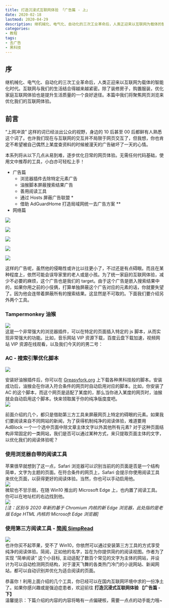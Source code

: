 ```yaml
---
title: 打造沉浸式互联网体验 「广告篇 - 上」
date: 2020-02-18
lastmod: 2020-04-29
description: 继机械化、电气化、自动化的三次工业革命后，人类正迎来以互联网为载体的智能化时代。互联网与我们的生活结合得越来越紧密。除了装修房子，购置服装，优化家庭互联网体验也是提升生活质量的一个良好途径。本篇中我们将聚焦网页浏览来优化我们的互联网体验。
categories:
- 教程
tags:
- 去广告
- 黑科技
---
```


序
-

继机械化、电气化、自动化的三次工业革命后，人类正迎来以互联网为载体的智能化时代。互联网与我们的生活结合得越来越紧密。除了装修房子，购置服装，优化家庭互联网体验也是提升生活质量的一个良好途径。本篇中我们将聚焦网页浏览来优化我们的互联网体验。

前言
--

“上网冲浪” 这样的词已经淡出公众的视野，身边的 10 后甚至 00 后都鲜有人熟悉这个词了。也许我们现在与互联网的交互并不局限于网页交互了，但我想，你也肯定不希望被自己偶然上某度查资料的时候被漫天的广告破坏了一天的心情。

本系列将从以下几点从易到难，逐步优化日常的网页体验。无需任何代码基础，使用文中推荐的工具，小白亦可轻松上手！

*   广告篇
    *   浏览器插件去除特定元素广告
    *   油猴脚本屏蔽搜索结果广告
    *   善用阅读工具
    *   通过 Hosts 屏蔽广告联盟 *
    *   借助 AdGuardHome 打造局域网统一去广告方案 **
*   网络篇

![](https://i.loli.net/2020/01/20/tDZ9kw68rAajWVy.png)

![](https://i.loli.net/2020/01/20/vAqHRYSNfl9PdTZ.png)

![](https://i.loli.net/2020/01/20/JgRAjFCdDpwreBU.png)

![](https://blog-1301127393.cos.ap-shanghai.myqcloud.com/BlogImgs/20200120213009.png)

![](https://blog-1301127393.cos.ap-shanghai.myqcloud.com/BlogImgs/20200121223647.png)

这样的广告呢，虽然他的侵略性或许比以往更小了，不过还是有点碍眼。而且在某种程度上，依然可能会误导家里的老人或是小孩。为了统一家庭的互联网体验，减少不必要的麻烦，这个广告也是我们的 target。由于这个广告是嵌入搜索结果中的，如果你用之前的小伎俩，打算单独屏蔽这个广告对应的元素的话，你就要失望了。因为他会连带着屏蔽所有的搜索结果。这显然是不可取的。下面我们要介绍另外两个工具。

### Tampermonkey 油猴

![](https://i.loli.net/2020/01/21/Jo4BkYaf3K58DmW.png)  
这是一个非常强大的浏览器插件，可以在特定的页面插入特定的 js 脚本，从而实现非常强大的功能。比如，音乐网站 VIP 资源下载，百度云盘下载加速，视频网站 VIP 资源在线观看，以及我们今天的的男二号：

### AC - 搜索引擎优化脚本

![](https://i.loli.net/2020/01/21/ZYhCx2Xzd9yABcI.png)

安装好油猴插件后，你可以在 [Greasyfork.org](https://greasyfork.org/zh-CN/) 上下载各种黑科技般的脚本。安装成功后，油猴会在你进入符合条件的网页时自动启用对应的脚本。比如，你安装了 AC 的这个脚本，而这个网页是适配了某度的，那么当你进入某度的网页时，油猴就会自动启用这个脚本。快来领取属于你的纯净版度度吧。  
![](https://blog-1301127393.cos.ap-shanghai.myqcloud.com/BlogImgs/20200121231059.png)

前面介绍的几个，都只是借助第三方工具来屏蔽网页上特定的碍眼的元素。如果我们要阅读来自不同网站的新闻，为了获得机制纯净的阅读体验，难道要用 AdBlock 一个一个选中页面中除文章主体文字以外其他所有元素? 对于这种页面结构非常固定的一类网站，我们是否可以通过某种方式，来只提取页面主体的文字，以优化我们的阅读体验呢？

### 使用浏览器自带的阅读工具

苹果很早就想到了这一点，Safari 浏览器可以识别当前的的页面是否是一个结构简单，文字为主题的页面。在符合条件的网页上，Safari 会提示你使用阅读工具来优化页面，以获得更好的阅读体验。当然，你也可以手动启用他。  
![](https://blog-1301127393.cos.ap-shanghai.myqcloud.com/BlogImgs/20200121233256.png)  
微软也不甘示弱，在随 Win10 推出的 Microsoft Edge 上，也内置了阅读工具。你可以在地址栏的右边找到他。  
![](https://blog-1301127393.cos.ap-shanghai.myqcloud.com/BlogImgs/20200121233739.png)  
_[注：区别与 2020 年新的基于 Chromium 内核的新 Edge 浏览器，此处指的是老版 Edge HTML 内核的 Microsoft Edge 浏览器]_

### 使用第三方阅读工具 - [简阅 SimpRead](http://ksria.com/simpread/)

![](https://i.loli.net/2020/01/21/ZcsEIv8wBfjOmVa.png)  
也许你买不起苹果，受不了 Win10，你依然可以通过安装第三方工具的方式享受纯净的阅读体验。简阅，正如他的名字，旨在为你提供简约的阅读视图。作者为了实现 “简单阅读” 这个小目标, 主动适配了数百个常见的文字为主体的网站，并设计为可以自动检测网页结构，对于漫天飞舞的各类热门冷门的小说网站、新闻网站，都可以自动识别并优化为适合阅读的页面。

恭喜你！利用上面介绍的几个工具，你已经可以在国内互联网环境中求的一份净土了。如果你感兴趣或是强迫症患者，欢迎前往 **打造沉浸式互联网体验 【广告篇 - 下】**  
温馨提示：下篇介绍的内容的内容将略有一点偏硬核，需要一点点的动手能力哦~